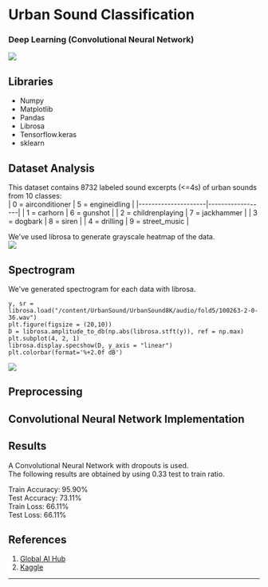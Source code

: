 # Urban Sound Classification
### Deep Learning (Convolutional Neural Network)

![](https://static.wikia.nocookie.net/bleach/images/1/16/Ep329UraharaProfileOption4.png/revision/latest/scale-to-width-down/1000?cb=20220325000742&path-prefix=en)

## Libraries
- Numpy 
- Matplotlib 
- Pandas 
- Librosa 
- Tensorflow.keras
- sklearn
## Dataset Analysis
This dataset contains 8732 labeled sound excerpts (<=4s) of urban sounds from 10 classes:  
| 0 = airconditioner  | 5 = engineidling |
|---------------------|------------------|
| 1 = carhorn         | 6 = gunshot      |
| 2 = childrenplaying | 7 = jackhammer   |
| 3 = dogbark         | 8 = siren        |
| 4 = drilling        | 9 = street_music |


We've used librosa to generate grayscale heatmap of the data.  
![](https://i.ibb.co/0hQ45Mq/indir.png)
## Spectrogram
We've generated spectrogram for each data with librosa.  
~~~~
y, sr = librosa.load("/content/UrbanSound/UrbanSound8K/audio/fold5/100263-2-0-36.wav")
plt.figure(figsize = (20,10))
D = librosa.amplitude_to_db(np.abs(librosa.stft(y)), ref = np.max)
plt.subplot(4, 2, 1)
librosa.display.specshow(D, y_axis = "linear")
plt.colorbar(format='%+2.0f dB')
~~~~
![](https://i.ibb.co/0XGy0fn/spec.png)
## Preprocessing
## Convolutional Neural Network Implementation
## Results
A Convolutional Neural Network with dropouts is used.  
The following results are obtained by using 0.33 test to train ratio.  
  
Train Accuracy: 95.90%  
Test Accuracy: 73.11%  
Train Loss: 66.11%  
Test Loss: 66.11%

## References
1. [Global AI Hub](https://globalaihub.com/courses/introduction-to-deep-learning/)
2. [Kaggle](https://www.kaggle.com/datasets/chrisfilo/urbansound8k)
---
